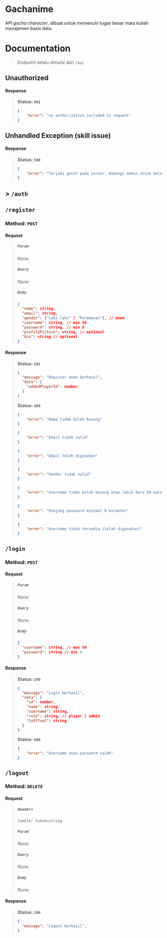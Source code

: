 # Gachanime
API _gacha character_, dibuat untuk memenuhi tugas besar mata kuliah manajemen basis data.

# Documentation

> Endpoint selalu dimulai dari `/api`

## Unauthorized
#### Response
> **Status: `401`**
> ```json
> {
>     "error": "no authorization included in request"
> }
> ```

## Unhandled Exception (skill issue)
#### Response
> **Status: `500`**
> ```json
> {
>     "error": "Terjadi galat pada server. Hubungi admin untuk melaporkan galat"
> }
> ```

## > `/auth`
## `/register`

### Method: `POST`

#### Request
> ##### `Param`
> None
> ##### `Query`
> None
> ##### `Body`
> ```json
> {
>   "name": string,
>   "email": string,
>   "gender": ("Laki-laki" | "Perempuan"), // enum
>   "username": string, // max 50
>   "password": string, // min 8
>   "profilePicture": string, // optional
>   "bio": string // optional
> }
> ```

#### Response
> **Status: `201`**
> ```json
> {
>   "message": "Register akun berhasil",
>   "data": {
>     "addedPlayerId": number
>   }
> }
> ```
> **Status: `400`**
> ```json
> {
>     "error": "Nama tidak boleh kosong"
> }
> ```
> ```json
> {
>     "error": "Email tidak valid"
> }
> ```
> ```json
> {
>     "error": "Email telah digunakan"
> }
> ```
> ```json
> {
>     "error": "Gender tidak valid"
> }
> ```
> ```json
> {
>     "error": "Username tidak boleh kosong atau lebih dari 50 karakter"
> }
> ```
> ```json
> {
>     "error": "Panjang password minimal 8 karakter"
> }
> ```
> ```json
> {
>     "error": "Username tidak tersedia (telah digunakan)"
> }
> ```

## `/login`

### Method: `POST`

#### Request
> ##### `Param`
> None
> ##### `Query`
> None
> ##### `Body`
> ```json
> {
>   "username": string, // max 50
>   "password": string // min 8
> }
> ```

#### Response
> **Status: `200`**
> ```json
> {
>   "message": "Login berhasil",
>   "data": {
>     "id": number,
>     "name": string,
>     "username": string,
>     "role": string, // player | admin
>     "tzOffset": string
>   }
> }
> ```
> **Status: `400`**
> ```json
> {
>     "error": "Username atau password salah"
> }
> ```

## `/logout`

### Method: `DELETE`

#### Request
> ##### `Headers`
> ```
> Cookie: token=string
> ```
> ##### `Param`
> None
> ##### `Query`
> None
> ##### `Body`
> None

#### Response
> **Status: `200`**
> ```json
> {
>   "message": "Logout berhasil",
> }
> ```
